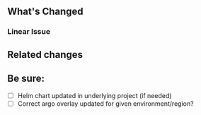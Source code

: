 ## What's Changed

<!-- what's being updated -->

### Linear Issue

<!-- link the linear issue, if appropriate -->

## Related changes

<!-- link related release/change set from underlying software, e.g. a release to an operator, build service, etc -->

## Be sure:

- [ ] Helm chart updated in underlying project (if needed)
- [ ] Correct argo overlay updated for given environment/region?